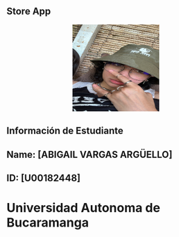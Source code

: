 ## Store App

<div align = "center">
  <img src="img/yo.JPG" width="200" height="200" />

</div>

## Información de Estudiante
## Name: [ABIGAIL VARGAS ARGÜELLO]
## ID: [U00182448]

# Universidad Autonoma de Bucaramanga